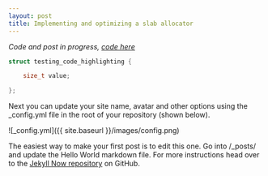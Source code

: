 ```yaml
---
layout: post
title: Implementing and optimizing a slab allocator
---
```


*Code and post in progress, [code here](github.com/schets/fast_alloc)*

```C
struct testing_code_highlighting {

    size_t value;

};
```

Next you can update your site name, avatar and other options using the _config.yml file in the root of your repository (shown below).

![_config.yml]({{ site.baseurl }}/images/config.png)

The easiest way to make your first post is to edit this one. Go into /_posts/ and update the Hello World markdown file. For more instructions head over to the [Jekyll Now repository](https://github.com/barryclark/jekyll-now) on GitHub.
